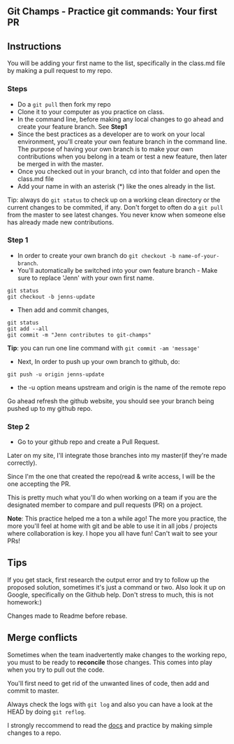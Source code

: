 ## Git Champs - Practice git commands: Your first PR

## Instructions
You will be adding your first name to the list, specifically in the class.md file by making a pull request to my repo.

### Steps
- Do a `git pull` then fork my repo
- Clone it to your computer as you practice on class.
- In the command line, before making any local changes to go ahead and create your feature branch. See **Step1**
- Since the best practices as a developer are to work on your local environment, you'll create your own feature branch in the command line. The purpose of having your own branch is to make your own contributions when you belong in a team or test a new feature, then later be merged in with the master.
- Once you checked out in your branch, cd into that folder and open the class.md file
- Add your name in with an asterisk (*) like the ones already in the list.

Tip: always do `git status` to check up on a working clean directory or the current changes to be commited, if any. Don't forget to often do a `git pull` from the master to see latest changes. You never know when someone else has already made new contributions.

### Step 1
- In order to create your own branch do `git checkout -b name-of-your-branch`. 
- You'll automatically be switched into your own feature branch - Make sure to replace 'Jenn' with your own first name.
```
git status
git checkout -b jenns-update
```
- Then add and commit changes,
```
git status
git add --all
git commit -m "Jenn contributes to git-champs"
```
**Tip**: you can run one line command with `git commit -am 'message'`

- Next, In order to push up your own branch to github, do:

```
git push -u origin jenns-update
```
- the -u option means upstream and origin is the name of the remote repo

Go ahead refresh the github website, you should see your branch being pushed up to my github repo.

### Step 2
- Go to your github repo and create a Pull Request.

Later on my site, I'll integrate those branches into my master(if they're made correctly). 

Since I'm the one that created the repo(read & write access, I will be the one accepting the PR. 

This is pretty much what you'll do when working on a team if you are the designated member to compare and pull requests (PR) on a project.

**Note**: This practice helped me a ton a while ago! The more you practice, the more you'll feel at home with git and be able to use it in all jobs / projects where collaboration is key. I hope you all have fun! Can't wait to see your PRs!

## Tips
If you get stack, first research the output error and try to follow up the proposed solution, sometimes it's just a command or two. Also look it up on Google, specifically on the Github help. Don't stress to much, this is not homework:)

Changes made to Readme before rebase.

## Merge conflicts
Sometimes when the team inadvertently make changes to the working repo, you must to be ready to **reconcile** those changes. This comes into play when you try to pull out the code.

You'll first need to get rid of the unwanted lines of code, then add and commit to master.

Always check the logs with `git log` and also you can have a look at the HEAD by doing `git reflog`.

I strongly reccommend to read the [docs](https://git-scm.com/docs/git-reflog) and practice by making simple changes to a repo.



